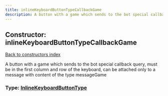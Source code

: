 ```yaml
---
title: inlineKeyboardButtonTypeCallbackGame
description: A button with a game which sends to the bot special callback query, must be in the first column and row of the keyboard, can be attached only to a message with content of the type messageGame
---
```

## Constructor: inlineKeyboardButtonTypeCallbackGame  
[Back to constructors index](index.md)



A button with a game which sends to the bot special callback query, must be in the first column and row of the keyboard, can be attached only to a message with content of the type messageGame




### Type: [InlineKeyboardButtonType](../types/InlineKeyboardButtonType.md)


